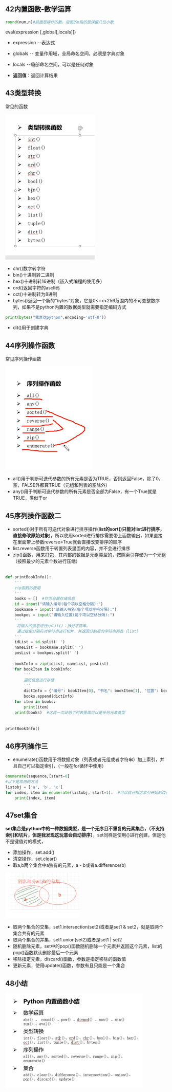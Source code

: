 ## 42内置函数-数学运算

```python
round(num,n)#前面是操作的数，后面的n指的是保留几位小数

```

eval(expression [,global[,locals]])

* expression --表达式

* globals -- 变量作用域，全局命名空间，必须是字典对象

* locals --局部命名空间，可以是任何对象
* **返回值**：返回计算结果

## 43类型转换

常见的函数

![pic1](..\pic\pic1)



* chr()数字转字符
* bin()十进制转二进制
* hex()十进制转16进制（嵌入式编程的使用多）
* ord()返回字符的ascll码
* oct()十进制转为8进制
* bytes()返回一个新的“bytes”对象，它是0<=x<256范围内的不可变整数序列，如果不是python内置的数据类型就需要指定编码方式

```python
print(bytes("我喜欢python",encoding='utf-8'))
```



* dit()用于创建字典

## 44序列操作函数

常见序列操作函数

![pic2](../pic/pic2)

* all()用于判断可迭代参数的所有元素是否为TRUE，否则返回False，除了0，空，FALSE外都算TRUE（元组和列表的空除外）
* any()用于判断可迭代参数的所有元素是否全部为False，有一个True就是TRUE，类似于or

## 45序列操作函数二

* sorted()对于所有可迭代对象进行排序操作(**list的sort()只能对list进行排序，直接修改原始对象**)，所以使用sorted进行排序需要带上函数输出，如果直接在里面带上参数reverse=True就会直接改变排序的顺序
* list.reverse函数用于转置列表里面的内容，并不会进行排序
* zip()函数，用来打包，其内部的数据是元组类型的，按照索引存储为一个元组（按照最少的元素个数进行压缩）

```python

def printBookInfo():
    '''
    zip函数的使用
    '''
    books = []  #作为容器存储信息
    id = input("请输入编号(每个项以空格分隔):")
    bookname = input("请输入书名(每个项以空格分隔):")
    bookpos = input("请输入位置(每个项以空格分隔):")
    '''
     将输入的信息进行split()：拆分字符串。
     通过指定分隔符对字符串进行切片，并返回分割后的字符串列表（list）
    '''
    idList = id.split(' ')
    nameList = bookname.split(' ')
    posList = bookpos.split(' ')

    bookInfo = zip(idList, nameList, posList)
    for bookItem in bookInfo:
        '''
        遍历信息进行存储
        '''
        dictInfo = {"编号": bookItem[0], "书名": bookItem[1], "位置": bookItem[2]}
        books.append(dictInfo)
    for item in books:
        print(item)
    print(books)  #这再一次证明了列表里面可以是任何元素类型


printBookInfo()
```

## 46序列操作三

* enumerate()函数用于将数据对象（列表或者元组或者字符串）加上索引，并且自己可以指定索引，（一般在for循环中使用）

```python
enumerate(sequence,[start=0]
#以下是常用的方法
listobj = ['a', 'b', 'c']
for index, item in enumerate(listobj, start=1):  #可以自己指定索引开始的位置
    print(index, item)          	
```

## 47set集合

**set集合是python中的一种数据类型，是一个无序且不重复的元素集合，（不支持索引和切片，但是我发现这玩意会自动排序）**，set同样是使用{}进行创建，但是他不是键值对的模式，



* 添加操作，set.add()
* 清空操作，set.clear()
* 取a,b两个集合中a独有的元素，a - b或者a.difference(b)

![image-20220320164208109](..\pic\pic3)

* 取两个集合的交集，set1.intersection(set2)或者是set1 & set2，就是取两个集合共有的元素
* 取两个集合的并集，set1.union(set2)或者是set1 | set2
* 随机删除元素，set中的pop()函数随机删除一个元素并返回这个元素，list的pop()函数默认删除最后一个元素
* 移除指定元素，discard()函数，参数是指定移除的函数值
* 更新元素，使用update()函数，参数有且只能是一个集合

## 48小结

![image-20220320172630875](..\pic\pic4)